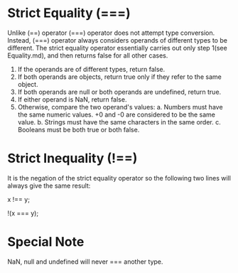 # Strict Equality (===)

Unlike (==) operator (===) operator does not attempt type conversion.
Instead, (===) operator always considers operands of different types to be different.
The strict equality operator essentially carries out only step 1(see Equality.md), and then returns false for all other cases.

1. If the operands are of different types, return false.
2. If both operands are objects, return true only if they refer to the same object.
3. If both operands are null or both operands are undefined, return true.
4. If either operand is NaN, return false.
5. Otherwise, compare the two operand's values:
    a. Numbers must have the same numeric values. +0 and -0 are considered to be the same value.
    b. Strings must have the same characters in the same order.
    c. Booleans must be both true or both false.

# Strict Inequality (!==)

It is the negation of the strict equality operator so the following two lines will always give the same result:

x !== y;

!(x === y);

# Special Note

NaN, null and undefined will never === another type.